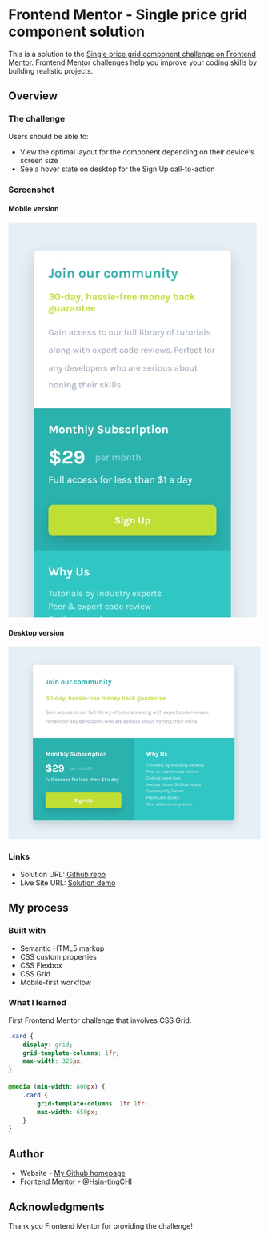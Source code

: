 # Frontend Mentor - Single price grid component solution

This is a solution to the [Single price grid component challenge on Frontend Mentor](https://www.frontendmentor.io/challenges/single-price-grid-component-5ce41129d0ff452fec5abbbc). Frontend Mentor challenges help you improve your coding skills by building realistic projects. 

## Overview

### The challenge

Users should be able to:

- View the optimal layout for the component depending on their device's screen size
- See a hover state on desktop for the Sign Up call-to-action

### Screenshot
#### Mobile version
![](screenshot_1.jpg)

#### Desktop version
![](screenshot_2.jpg)

### Links

- Solution URL: [Github repo](https://github.com/KellyCHI22/frontend-mentor-solutions/tree/main/13-single-price-grid-component)
- Live Site URL: [Solution demo](https://kellychi22.github.io/frontend-mentor-solutions/13-single-price-grid-component/)

## My process

### Built with

- Semantic HTML5 markup
- CSS custom properties
- CSS Flexbox
- CSS Grid
- Mobile-first workflow

### What I learned
First Frontend Mentor challenge that involves CSS Grid.

```css
.card {
    display: grid;
    grid-template-columns: 1fr;
    max-width: 325px;
}

@media (min-width: 800px) {
    .card {
        grid-template-columns: 1fr 1fr;
        max-width: 650px;
    }
}
```

## Author

- Website - [My Github homepage](https://github.com/KellyCHI22)
- Frontend Mentor - [@Hsin-tingCHI](https://www.frontendmentor.io/profile/Hsin-tingCHI)

## Acknowledgments

Thank you Frontend Mentor for providing the challenge!